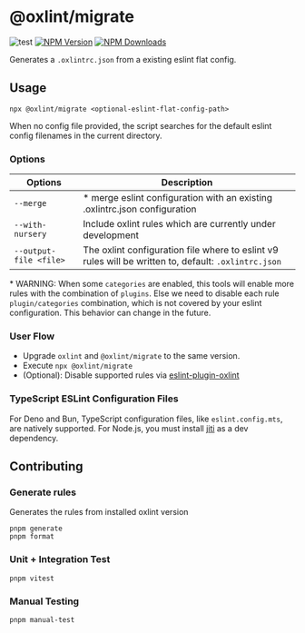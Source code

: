 # @oxlint/migrate

![test](https://github.com/oxc-project/oxlint-migrate/actions/workflows/test.yml/badge.svg)
[![NPM Version](https://img.shields.io/npm/v/%40oxlint%2Fmigrate)](https://www.npmjs.com/package/@oxlint/migrate)
[![NPM Downloads](https://img.shields.io/npm/dm/%40oxlint%2Fmigrate)](https://www.npmjs.com/package/@oxlint/migrate)

Generates a `.oxlintrc.json` from a existing eslint flat config.

## Usage

```shell
npx @oxlint/migrate <optional-eslint-flat-config-path>
```

When no config file provided, the script searches for the default eslint config filenames in the current directory.

### Options

| Options                | Description                                                                                          |
| ---------------------- | ---------------------------------------------------------------------------------------------------- |
| `--merge`              | \* merge eslint configuration with an existing .oxlintrc.json configuration                          |
| `--with-nursery`       | Include oxlint rules which are currently under development                                           |
| `--output-file <file>` | The oxlint configuration file where to eslint v9 rules will be written to, default: `.oxlintrc.json` |

\* WARNING: When some `categories` are enabled, this tools will enable more rules with the combination of `plugins`.
Else we need to disable each rule `plugin/categories` combination, which is not covered by your eslint configuration.
This behavior can change in the future.

### User Flow

- Upgrade `oxlint` and `@oxlint/migrate` to the same version.
- Execute `npx @oxlint/migrate`
- (Optional): Disable supported rules via [eslint-plugin-oxlint](https://github.com/oxc-project/eslint-plugin-oxlint)

### TypeScript ESLint Configuration Files

For Deno and Bun, TypeScript configuration files, like `eslint.config.mts`, are natively supported.
For Node.js, you must install [jiti](https://www.npmjs.com/package/jiti) as a dev dependency.

## Contributing

### Generate rules

Generates the rules from installed oxlint version

```shell
pnpm generate
pnpm format
```

### Unit + Integration Test

```shell
pnpm vitest
```

### Manual Testing

```shell
pnpm manual-test
```
